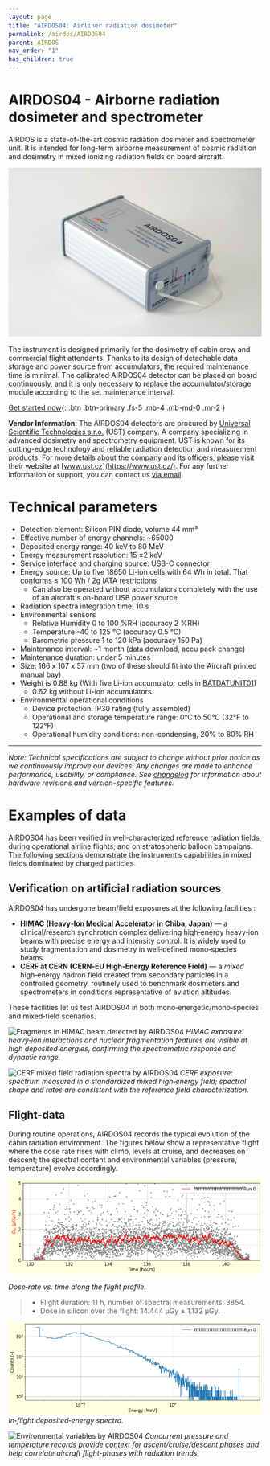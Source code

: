 ```yaml
---
layout: page
title: "AIRDOS04: Airliner radiation dosimeter"
permalink: /airdos/AIRDOS04
parent: AIRDOS
nav_order: "1"
has_children: true
---
```



# AIRDOS04 - Airborne radiation dosimeter and spectrometer

AIRDOS is a state-of-the-art cosmic radiation dosimeter and spectrometer unit. It is intended for long-term airborne measurement of cosmic radiation and dosimetry in mixed ionizing radiation fields on board aircraft.

![AIRDOS04](https://raw.githubusercontent.com/UniversalScientificTechnologies/AIRDOS04/AIRDOS04A/doc/img/AIRDOS04.jpg)

The instrument is designed primarily for the dosimetry of cabin crew and commercial flight attendants. Thanks to its design of detachable data storage and power source from accumulators, the required maintenance time is minimal. The calibrated AIRDOS04 detector can be placed on board continuously, and it is only necessary to  replace the accumulator/storage module according to the set maintenance interval.

[Get started now]({{site.baseurl}}/airdos/AIRDOS04/quickstart){: .btn .btn-primary .fs-5 .mb-4 .mb-md-0 .mr-2 }

**Vendor Information**: The AIRDOS04 detectors are procured by [Universal Scientific Technologies s.r.o.](https://www.ust.cz/) (UST) company. A company specializing in advanced dosimetry and spectrometry equipment. UST is known for its cutting-edge technology and reliable radiation detection and measurement products. For more details about the company and its officers, please visit their website at [www.ust.cz](https://www.ust.cz/). For any further information or support, you can contact us [via email](https://www.ust.cz/about/#email).

# Technical parameters

 * Detection element: Silicon PIN diode, volume 44 mm³
 * Effective number of energy channels: ~65000
 * Deposited energy range: 40 keV to 80 MeV
 * Energy measurement resolution: 15 ±2 keV
 * Service interface and charging source: USB-C connector
 * Energy source: Up to five 18650 Li-ion cells with 64 Wh in total. That conforms [≤ 100 Wh / 2g IATA restrictions](https://www.iata.org/contentassets/6fea26dd84d24b26a7a1fd5788561d6e/passenger-lithium-battery.pdf)
   * Can also be operated without accumulators completely with the use of an aircraft's on-board USB power source. 
 * Radiation spectra integration time: 10 s
 * Environmental sensors
   * Relative Humidity 0 to 100 %RH (accuracy 2	%RH)
   * Temperature -40 to 125 °C (accuracy 0.5 °C)
   * Barometric pressure 1 to 120 kPa (accuracy 150 Pa)
 * Maintenance interval: ~1 month (data download, accu pack change)
 * Maintenance duration: under 5 minutes
 * Size: 166 x 107 x 57 mm (two  of these should fit into the Aircraft printed manual bay)
 * Weight is 0.88 kg (With five Li-ion accumulator cells in [BATDATUNIT01](https://docs.dos.ust.cz/airdos/BATDATUNIT01))
   * 0.62 kg without Li-ion accumulators  
 * Environmental operational conditions
   * Device protection: IP30 rating (fully assembled)
   * Operational and storage temperature range: 0°C to 50°C (32°F to 122°F)
   * Operational humidity conditions: non-condensing, 20% to 80% RH

---
_Note: Technical specifications are subject to change without prior notice as we continuously improve our devices. Any changes are made to enhance performance, usability, or compliance. See [changelog](https://docs.dos.ust.cz/airdos/AIRDOS04/manual#product-changelog) for information about hardware revisions and version-specific features._

# Examples of data

AIRDOS04 has been verified in well‑characterized reference radiation fields, during operational airline flights, and on stratospheric balloon campaigns. The following sections demonstrate the instrument’s capabilities in mixed fields dominated by charged particles.

## Verification on artificial radiation sources

AIRDOS04 has undergone beam/field exposures at the following facilities :

* **HIMAC (Heavy‑Ion Medical Accelerator in Chiba, Japan)** — a clinical/research synchrotron complex delivering high‑energy heavy‑ion beams with precise energy and intensity control. It is widely used to study fragmentation and dosimetry in well‑defined mono‑species beams.
* **CERF at CERN (CERN‑EU High‑Energy Reference Field)** — a *mixed* high‑energy hadron field created from secondary particles in a controlled geometry, routinely used to benchmark dosimeters and spectrometers in conditions representative of aviation altitudes.

These facilities let us test AIRDOS04 in both mono‑energetic/mono‑species and mixed‑field scenarios.

![Fragments in HIMAC beam detected by AIRDOS04](https://raw.githubusercontent.com/UniversalScientificTechnologies/AIRDOS04/refs/heads/AIRDOS04C/doc/img/AIRDOS04_HIMAC_fragments.png)
*HIMAC exposure: heavy‑ion interactions and nuclear fragmentation features are visible at high deposited energies, confirming the spectrometric response and dynamic range.*

![CERF mixed field radiation spectra by AIRDOS04](https://raw.githubusercontent.com/UniversalScientificTechnologies/AIRDOS04/refs/heads/AIRDOS04C/doc/img/AIRDOS04_CERF_spectra.png)
*CERF exposure: spectrum measured in a standardized mixed high‑energy field; spectral shape and rates are consistent with the reference field characterization.*

## Flight-data

During routine operations, AIRDOS04 records the typical evolution of the cabin radiation environment. The figures below show a representative flight where the dose rate rises with climb, levels at cruise, and decreases on descent; the spectral content and environmental variables (pressure, temperature) evolve accordingly.


![Measured doserate during flight by AIRDOS04](https://raw.githubusercontent.com/UniversalScientificTechnologies/AIRDOS04/refs/heads/AIRDOS04C/doc/img/AIRDOS04_doserate.png)

*Dose‑rate vs. time along the flight profile.*

> * Flight duration: 11 h, number of spectral measurements: 3854.
> * Dose in silicon over the flight: 14.444 μGy ± 1.132 μGy.


![Measured radiation spectra during flight by AIRDOS04](https://raw.githubusercontent.com/UniversalScientificTechnologies/AIRDOS04/refs/heads/AIRDOS04C/doc/img/AIRDOS04_radiation_spectra.png)
*In‑flight deposited‑energy spectra.*


![Environmental variables by AIRDOS04](https://raw.githubusercontent.com/UniversalScientificTechnologies/AIRDOS04/refs/heads/AIRDOS04C/doc/img/AIRDOS04_flight_environment.png)
*Concurrent pressure and temperature records provide context for ascent/cruise/descent phases and help correlate aircraft flight-phases with radiation trends.*

